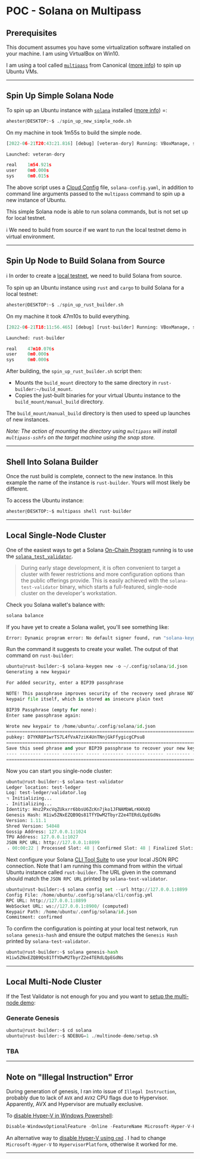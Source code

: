 # POC - Solana on Multipass

## Prerequisites

This document assumes you have some virtualization software installed on your machine. I am using VirtualBox on Win10.

I am using a tool called [`multipass`](https://github.com/canonical/multipass) from Canonical ([more info](https://multipass.run/)) to spin up Ubuntu VMs.  

----

## Spin Up Simple Solana Node

To spin up an Ubuntu instance with [`solana`](https://github.com/solana-labs/solana) installed ([more info](https://docs.solana.com/introduction)) =:  

```python
ahester@DESKTOP:~$ ./spin_up_new_simple_node.sh
```

On my machine in took 1m55s to build the simple node.

```python
[2022-06-21T20:43:21.816] [debug] [veteran-dory] Running: VBoxManage, startvm, veteran-dory, --type, headless

Launched: veteran-dory

real    1m54.921s
user    0m0.000s
sys     0m0.015s
```

The above script uses a [Cloud Config](https://cloudinit.readthedocs.io/en/latest/topics/examples.html) file, `solana-config.yaml`, in addition to command line arguments passed to the `multipass` command to spin up a new instance of Ubuntu.  

This simple Solana node is able to run solana commands, but is not set up for local testnet.

:information_source: We need to build from source if we want to run the local testnet demo in virtual environment.

----

## Spin Up Node to Build Solana from Source

:information_source: In order to create a [local testnet](https://docs.solana.com/cluster/bench-tps), we need to build Solana from source.

To spin up an Ubuntu instance using `rust` and `cargo` to build Solana for a local testnet:

```python
ahester@DESKTOP:~$ ./spin_up_rust_builder.sh
```

On my machine it took 47m10s to build everything.

```python
[2022-06-21T18:11:56.465] [debug] [rust-builder] Running: VBoxManage, startvm, rust-builder, --type, headless

Launched: rust-builder

real    47m10.076s
user    0m0.000s
sys     0m0.000s
```

After building, the `spin_up_rust_builder.sh` script then:

* Mounts the `build_mount` directory to the same directory in `rust-builder:~/build_mount`.
* Copies the just-built binaries for your virtual Ubuntu instance to the `build_mount/manual_build` directory.

The `build_mount/manual_build` directory is then used to speed up launches of new instances.

*Note: The action of mounting the directory using `multipass` will install `multipass-sshfs` on the target machine using the snap store.*

----

## Shell Into Solana Builder

Once the rust build is complete, connect to the new instance. In this example the name of the instance is `rust-builder`. Yours will most likely be different.

To access the Ubuntu instance: 

```python
ahester@DESKTOP:~$ multipass shell rust-builder
```

----

## Local Single-Node Cluster

One of the easiest ways to get a Solana [On-Chain Program](https://docs.solana.com/developing/on-chain-programs/overview) running is to use the [`solana_test_validator`]().

> During early stage development, it is often convenient to target a cluster with fewer restrictions and more configuration options than the public offerings provide. This is easily achieved with the `solana-test-validator` binary, which starts a full-featured, single-node cluster on the developer's workstation.  

Check you Solana wallet's balance with:

```python
solana balance
```

If you have yet to create a Solana wallet, you'll see something like:

```python
Error: Dynamic program error: No default signer found, run "solana-keygen new -o /home/ubuntu/.config/solana/id.json" to create a new one
```

Run the command it suggests to create your wallet. The output of that command on `rust-builder`:

```python
ubuntu@rust-builder:~$ solana-keygen new -o ~/.config/solana/id.json
Generating a new keypair

For added security, enter a BIP39 passphrase

NOTE! This passphrase improves security of the recovery seed phrase NOT the
keypair file itself, which is stored as insecure plain text

BIP39 Passphrase (empty for none):
Enter same passphrase again:

Wrote new keypair to /home/ubuntu/.config/solana/id.json
============================================================================
pubkey: D7YKR8P1wrTS7L4fVxA7ziK4UnTNnjGkFfygicgCPsu8
============================================================================
Save this seed phrase and your BIP39 passphrase to recover your new keypair:
---- -------- ------ -------- ----- -------- ------- ------ --------- -----
============================================================================
```

Now you can start you single-node cluster:

```python
ubuntu@rust-builder:~$ solana-test-validator
Ledger location: test-ledger
Log: test-ledger/validator.log
⠲ Initializing...
⠄ Initializing...
Identity: Hnz2PxcVqZUkxrr6bbsU6ZcKn7jko1JFNAMbWLrKHXdQ
Genesis Hash: H1iw5ZNxEZQB9Qs81TfYDwM2TbyrZ2e4TERdLQpEGdNs
Version: 1.11.1
Shred Version: 54048
Gossip Address: 127.0.0.1:1024
TPU Address: 127.0.0.1:1027
JSON RPC URL: http://127.0.0.1:8899
⠠ 00:00:22 | Processed Slot: 48 | Confirmed Slot: 48 | Finalized Slot: 16 | Full
```

Next configure your Solana [CLI Tool Suite](https://docs.solana.com/cli) to use your local JSON RPC connection. Note that I am running this command from within the virtual Ubuntu instance called `rust-builder`. The URL given in the command should match the `JSON RPC URL` printed by `solana-test-validator`.

```python
ubuntu@rust-builder:~$ solana config set --url http://127.0.0.1:8899
Config File: /home/ubuntu/.config/solana/cli/config.yml
RPC URL: http://127.0.0.1:8899
WebSocket URL: ws://127.0.0.1:8900/ (computed)
Keypair Path: /home/ubuntu/.config/solana/id.json
Commitment: confirmed
```

To confirm the configuration is pointing at your local test network, run `solana genesis-hash` and ensure the output matches the `Genesis Hash` printed by `solana-test-validator`.

```python
ubuntu@rust-builder:~$ solana genesis-hash
H1iw5ZNxEZQB9Qs81TfYDwM2TbyrZ2e4TERdLQpEGdNs
```

----

## Local Multi-Node Cluster

If the Test Validator is not enough for you and you want to [setup the multi-node demo](https://docs.solana.com/cluster/bench-tps#configuration-setup):

### Generate Genesis

```python
ubuntu@rust-builder:~$ cd solana
ubuntu@rust-builder:~$ NDEBUG=1 ./multinode-demo/setup.sh
```

### TBA

----

## Note on "Illegal Instruction" Error

During generation of genesis, I ran into issue of `Illegal Instruction`, probably due to lack of `AVX` and `AVX2` CPU flags due to Hypervisor. Apparently, AVX and Hypervisor are mutually exclusive.

To [disable Hyper-V in Windows Powershell](https://docs.microsoft.com/en-us/troubleshoot/windows-client/application-management/virtualization-apps-not-work-with-hyper-v):

```python
Disable-WindowsOptionalFeature -Online -FeatureName Microsoft-Hyper-V-Hypervisor
```

An alternative way to [disable Hyper-V using `cmd`](https://stackoverflow.com/a/68214280) . I had to change `Microsoft-Hyper-V` to `HypervisorPlatform`, otherwise it worked for me.

----
